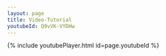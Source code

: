 ```yaml
---
layout: page
title: Video-Tutorial
youtubeId: Q9vVK-VYDHw
---
```


{% include youtubePlayer.html id=page.youtubeId %}
